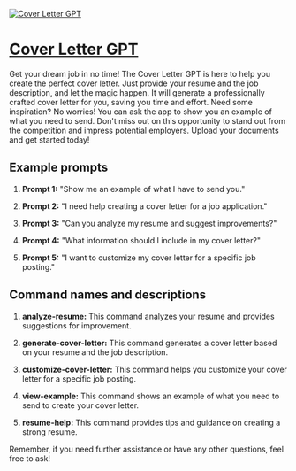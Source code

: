 [![Cover Letter GPT](https://files.oaiusercontent.com/file-yFNaEMA711MiTvStbqMEwt7I?se=2123-10-17T08%3A40%3A55Z&sp=r&sv=2021-08-06&sr=b&rscc=max-age%3D31536000%2C%20immutable&rscd=attachment%3B%20filename%3D5cd4c4d2-ba20-4af8-9062-ea2fdadb24e0.png&sig=1So7DJO0zSH4xhdOio/tlp4iwsioUTcMG1UrVGXFwQ0%3D)](https://chat.openai.com/g/g-TUrUbFey9-cover-letter-gpt)

# [Cover Letter GPT](https://chat.openai.com/g/g-TUrUbFey9-cover-letter-gpt)

Get your dream job in no time! The Cover Letter GPT is here to help you create the perfect cover letter. Just provide your resume and the job description, and let the magic happen. It will generate a professionally crafted cover letter for you, saving you time and effort. Need some inspiration? No worries! You can ask the app to show you an example of what you need to send. Don't miss out on this opportunity to stand out from the competition and impress potential employers. Upload your documents and get started today!

## Example prompts

1. **Prompt 1:** "Show me an example of what I have to send you."

2. **Prompt 2:** "I need help creating a cover letter for a job application."

3. **Prompt 3:** "Can you analyze my resume and suggest improvements?"

4. **Prompt 4:** "What information should I include in my cover letter?"

5. **Prompt 5:** "I want to customize my cover letter for a specific job posting."

## Command names and descriptions

1. **analyze-resume:** This command analyzes your resume and provides suggestions for improvement.

2. **generate-cover-letter:** This command generates a cover letter based on your resume and the job description.

3. **customize-cover-letter:** This command helps you customize your cover letter for a specific job posting.

4. **view-example:** This command shows an example of what you need to send to create your cover letter.

5. **resume-help:** This command provides tips and guidance on creating a strong resume.

Remember, if you need further assistance or have any other questions, feel free to ask!